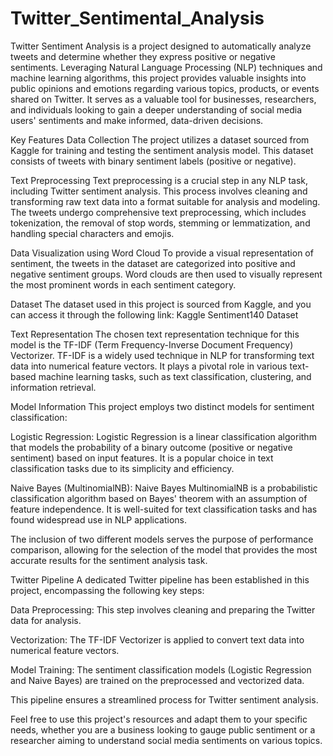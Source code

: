 # Twitter_Sentimental_Analysis
Twitter Sentiment Analysis is a project designed to automatically analyze tweets and determine whether they express positive or negative sentiments. Leveraging Natural Language Processing (NLP) techniques and machine learning algorithms, this project provides valuable insights into public opinions and emotions regarding various topics, products, or events shared on Twitter. It serves as a valuable tool for businesses, researchers, and individuals looking to gain a deeper understanding of social media users' sentiments and make informed, data-driven decisions.

Key Features
Data Collection
The project utilizes a dataset sourced from Kaggle for training and testing the sentiment analysis model. This dataset consists of tweets with binary sentiment labels (positive or negative).

Text Preprocessing
Text preprocessing is a crucial step in any NLP task, including Twitter sentiment analysis. This process involves cleaning and transforming raw text data into a format suitable for analysis and modeling. The tweets undergo comprehensive text preprocessing, which includes tokenization, the removal of stop words, stemming or lemmatization, and handling special characters and emojis.

Data Visualization using Word Cloud
To provide a visual representation of sentiment, the tweets in the dataset are categorized into positive and negative sentiment groups. Word clouds are then used to visually represent the most prominent words in each sentiment category.

Dataset
The dataset used in this project is sourced from Kaggle, and you can access it through the following link: Kaggle Sentiment140 Dataset

Text Representation
The chosen text representation technique for this model is the TF-IDF (Term Frequency-Inverse Document Frequency) Vectorizer. TF-IDF is a widely used technique in NLP for transforming text data into numerical feature vectors. It plays a pivotal role in various text-based machine learning tasks, such as text classification, clustering, and information retrieval.

Model Information
This project employs two distinct models for sentiment classification:

Logistic Regression: Logistic Regression is a linear classification algorithm that models the probability of a binary outcome (positive or negative sentiment) based on input features. It is a popular choice in text classification tasks due to its simplicity and efficiency.

Naive Bayes (MultinomialNB): Naive Bayes MultinomialNB is a probabilistic classification algorithm based on Bayes' theorem with an assumption of feature independence. It is well-suited for text classification tasks and has found widespread use in NLP applications.

The inclusion of two different models serves the purpose of performance comparison, allowing for the selection of the model that provides the most accurate results for the sentiment analysis task.

Twitter Pipeline
A dedicated Twitter pipeline has been established in this project, encompassing the following key steps:

Data Preprocessing: This step involves cleaning and preparing the Twitter data for analysis.

Vectorization: The TF-IDF Vectorizer is applied to convert text data into numerical feature vectors.

Model Training: The sentiment classification models (Logistic Regression and Naive Bayes) are trained on the preprocessed and vectorized data.

This pipeline ensures a streamlined process for Twitter sentiment analysis.

Feel free to use this project's resources and adapt them to your specific needs, whether you are a business looking to gauge public sentiment or a researcher aiming to understand social media sentiments on various topics.
